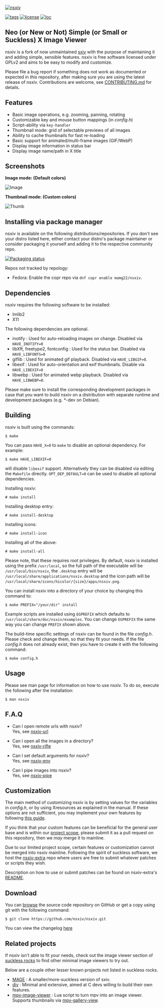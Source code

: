 [![nsxiv](https://raw.githubusercontent.com/nsxiv/nsxiv/gh-pages/img/logo.png)](https://github.com/nsxiv/nsxiv)

[![tags](https://img.shields.io/github/v/tag/nsxiv/nsxiv?sort=semver&style=flat-square)](https://github.com/nsxiv/nsxiv/tags)
[![license](https://img.shields.io/badge/license-GPL--2.0-lightgreen?style=flat-square)](https://github.com/nsxiv/nsxiv/blob/master/LICENSE)
[![loc](https://img.shields.io/tokei/lines/github/nsxiv/nsxiv?color=red&style=flat-square)](https://github.com/nsxiv/nsxiv)

**Neo (or New or Not) Simple (or Small or Suckless) X Image Viewer**
--------------------------------------------------------------------

nsxiv is a fork of now unmaintained [sxiv](https://github.com/muennich/sxiv)
with the purpose of maintaining it and adding simple, sensible features.
nsxiv is free software licensed under GPLv2 and aims to be easy to modify and customize.

Please file a bug report if something does not work as documented or
expected in *this* repository, after making sure you are using the latest
release of nsxiv. Contributions are welcome, see
[CONTRIBUTING.md](CONTRIBUTING.md#Contribution-Guideline) for details.


Features
--------

* Basic image operations, e.g. zooming, panning, rotating
* Customizable key and mouse button mappings (in *config.h*)
* Script-ability via `key-handler`
* Thumbnail mode: grid of selectable previews of all images
* Ability to cache thumbnails for fast re-loading
* Basic support for animated/multi-frame images (GIF/WebP)
* Display image information in status bar
* Display image name/path in X title


Screenshots
-----------

**Image mode: (Default colors)**

![Image](https://raw.githubusercontent.com/nsxiv/nsxiv/gh-pages/img/image.png "Image mode")

**Thumbnail mode: (Custom colors)**

![Thumb](https://raw.githubusercontent.com/nsxiv/nsxiv/gh-pages/img/thumb.png "Thumb mode")


Installing via package manager
------------------------------

nsxiv is available on the following distributions/repositories. If you don't see
your distro listed here, either contact your distro's package maintainer or
consider packaging it yourself and adding it to the respective community repo.

[![Packaging status](https://repology.org/badge/vertical-allrepos/nsxiv.svg)](https://repology.org/project/nsxiv/versions)

Repos not tracked by repology:

* Fedora: Enable the copr repo via `dnf copr enable mamg22/nsxiv`.


Dependencies
------------

nsxiv requires the following software to be installed:

  * Imlib2
  * X11

The following dependencies are optional.

  * inotify : Used for auto-reloading images on change.
    Disabled via `HAVE_INOTIFY=0`
  * libXft, freetype2, fontconfig : Used for the status bar.
    Disabled via `HAVE_LIBFONTS=0`
  * giflib : Used for animated gif playback.
    Disabled via `HAVE_LIBGIF=0`.
  * libexif : Used for auto-orientation and exif thumbnails.
    Disable via `HAVE_LIBEXIF=0`
  * libwebp : Used for animated webp playback.
    Disabled via `HAVE_LIBWEBP=0`.

Please make sure to install the corresponding development packages in case that
you want to build nsxiv on a distribution with separate runtime and development
packages (e.g. \*-dev on Debian).


Building
--------

nsxiv is built using the commands:

    $ make

You can pass `HAVE_X=0` to `make` to disable an optional dependency.
For example:

    $ make HAVE_LIBEXIF=0

will disable `libexif` support. Alternatively they can be disabled via editing
the `Makefile` directly. `OPT_DEP_DEFAULT=0` can be used to disable all
optional dependencies.

Installing nsxiv:

    # make install

Installing desktop entry:

    # make install-desktop

Installing icons:

    # make install-icon

Installing all of the above:

    # make install-all

Please note, that these requires root privileges.
By default, nsxiv is installed using the prefix `/usr/local`, so the full path
of the executable will be `/usr/local/bin/nsxiv`, the `.desktop` entry will be
`/usr/local/share/applications/nsxiv.desktop` and the icon path will be
`/usr/local/share/icons/hicolor/{size}/apps/nsxiv.png`.

You can install nsxiv into a directory of your choice by changing this command to:

    $ make PREFIX="/your/dir" install

Example scripts are installed using `EGPREFIX` which defaults to
`/usr/local/share/doc/nsxiv/examples`. You can change `EGPREFIX` the same way
you can change `PREFIX` shown above.

The build-time specific settings of nsxiv can be found in the file *config.h*.
Please check and change them, so that they fit your needs.
If the file *config.h* does not already exist, then you have to create it with
the following command:

    $ make config.h


Usage
-----

Please see man page for information on how to use nsxiv. To do so, execute the
following after the installation:

    $ man nsxiv


F.A.Q
-----

* Can I open remote urls with nsxiv? <br>
Yes, see [nsxiv-url](https://github.com/nsxiv/nsxiv-extra/tree/master/scripts/nsxiv-url)

* Can I open all the images in a directory? <br>
Yes, see [nsxiv-rifle](https://github.com/nsxiv/nsxiv-extra/tree/master/scripts/nsxiv-rifle)

* Can I set default arguments for nsxiv? <br>
Yes, see [nsxiv-env](https://github.com/nsxiv/nsxiv-extra/tree/master/scripts/nsxiv-env)

* Can I pipe images into nsxiv? <br>
Yes, see [nsxiv-pipe](https://github.com/nsxiv/nsxiv-extra/tree/master/scripts/nsxiv-pipe)


Customization
-------------

The main method of customizing nsxiv is by setting values for the variables in *config.h*,
or by using Xresources as explained in the manual. If these options are not sufficient,
you may implement your own features by following
[this guide](https://github.com/nsxiv/nsxiv-extra/blob/master/CUSTOMIZATION.md).

If you think that your custom features can be beneficial for the general user base and
is within our [project scope](CONTRIBUTING.md#Project-Scope), please submit it as a
pull request on this repository, then we *may* merge it to mainline.

Due to our limited project scope, certain features or customization cannot be merged into
nsxiv mainline. Following the spirit of suckless software, we host the
[nsxiv-extra](https://github.com/nsxiv/nsxiv-extra) repo where users are free to submit
whatever patches or scripts they wish.

Description on how to use or submit patches can be found on
nsxiv-extra's [README](https://github.com/nsxiv/nsxiv-extra/blob/master/README.md).


Download
--------

You can [browse](https://github.com/nsxiv/nsxiv) the source code repository
on GitHub or get a copy using git with the following command:

    $ git clone https://github.com/nsxiv/nsxiv.git

You can view the changelog [here](CHANGELOG.md)

Related projects
----------------

If nsxiv isn't able to fit your needs, check out the image viewer section of
[suckless rocks](https://suckless.org/rocks) to find other minimal image viewers
to try out.

Below are a couple other lesser known projects not listed in suckless rocks.

* [MAGE](https://github.com/explosion-mental/mage) :
  A smaller/more-suckless version of sxiv.
* [div](https://github.com/TAAPArthur/div) :
  Minimal and extensive, aimed at C devs willing to build their own features.
* [mpv-image-viewer](https://github.com/occivink/mpv-image-viewer) :
  Lua script to turn mpv into an image viewer. Supports thumbnails via
  [mpv-gallery-view](https://github.com/occivink/mpv-gallery-view).
